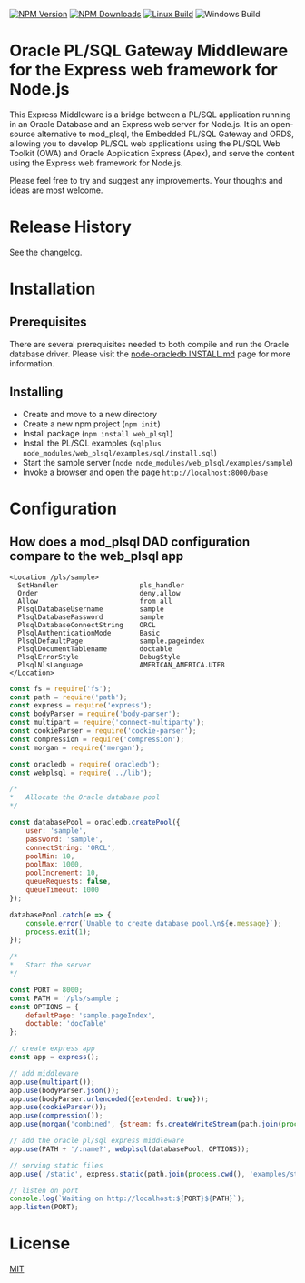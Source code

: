   [![NPM Version][npm-image]][npm-url]
  [![NPM Downloads][downloads-image]][downloads-url]
  [![Linux Build](https://travis-ci.org/doberkofler/web_plsql.svg?branch=master)](https://travis-ci.org/doberkofler/web_plsql)
  ![Windows Build](https://ci.appveyor.com/api/projects/status/github/doberkofler/web_plsql?branch=master&svg=true)
  <!--[![Test Coverage][coveralls-image]][coveralls-url]-->

# Oracle PL/SQL Gateway Middleware for the Express web framework for Node.js
This Express Middleware is a bridge between a PL/SQL application running in an Oracle Database and an Express web server for Node.js.
It is an open-source alternative to mod_plsql, the Embedded PL/SQL Gateway and ORDS,
allowing you to develop PL/SQL web applications using the PL/SQL Web Toolkit (OWA) and Oracle Application Express (Apex),
and serve the content using the Express web framework for Node.js.

Please feel free to try and suggest any improvements. Your thoughts and ideas are most welcome.

# Release History
See the [changelog](https://github.com/doberkofler/web_plsql/blob/master/CHANGELOG.md).

# Installation

## Prerequisites
There are several prerequisites needed to both compile and run the Oracle database driver.
Please visit the [node-oracledb INSTALL.md](https://github.com/oracle/node-oracledb/blob/master/INSTALL.md) page for more information.

## Installing
* Create and move to a new directory
* Create a new npm project (`npm init`)
* Install package (`npm install web_plsql`)
* Install the PL/SQL examples (`sqlplus node_modules/web_plsql/examples/sql/install.sql`)
* Start the sample server (`node node_modules/web_plsql/examples/sample`)
* Invoke a browser and open the page `http://localhost:8000/base`

# Configuration

## How does a mod_plsql DAD configuration compare to the web_plsql app

```
<Location /pls/sample>
  SetHandler                    pls_handler
  Order                         deny,allow
  Allow                         from all
  PlsqlDatabaseUsername         sample
  PlsqlDatabasePassword         sample
  PlsqlDatabaseConnectString    ORCL
  PlsqlAuthenticationMode       Basic
  PlsqlDefaultPage              sample.pageindex
  PlsqlDocumentTablename        doctable
  PlsqlErrorStyle               DebugStyle
  PlsqlNlsLanguage              AMERICAN_AMERICA.UTF8
</Location>
```

```javascript
const fs = require('fs');
const path = require('path');
const express = require('express');
const bodyParser = require('body-parser');
const multipart = require('connect-multiparty');
const cookieParser = require('cookie-parser');
const compression = require('compression');
const morgan = require('morgan');

const oracledb = require('oracledb');
const webplsql = require('../lib');

/*
*	Allocate the Oracle database pool
*/

const databasePool = oracledb.createPool({
	user: 'sample',
	password: 'sample',
	connectString: 'ORCL',
	poolMin: 10,
	poolMax: 1000,
	poolIncrement: 10,
	queueRequests: false,
	queueTimeout: 1000
});

databasePool.catch(e => {
	console.error(`Unable to create database pool.\n${e.message}`);
	process.exit(1);
});

/*
*	Start the server
*/

const PORT = 8000;
const PATH = '/pls/sample';
const OPTIONS = {
	defaultPage: 'sample.pageIndex',
	doctable: 'docTable'
};

// create express app
const app = express();

// add middleware
app.use(multipart());
app.use(bodyParser.json());
app.use(bodyParser.urlencoded({extended: true}));
app.use(cookieParser());
app.use(compression());
app.use(morgan('combined', {stream: fs.createWriteStream(path.join(process.cwd(), 'access.log'), {flags: 'a'})}));

// add the oracle pl/sql express middleware
app.use(PATH + '/:name?', webplsql(databasePool, OPTIONS));

// serving static files
app.use('/static', express.static(path.join(process.cwd(), 'examples/static')));

// listen on port
console.log(`Waiting on http://localhost:${PORT}${PATH}`);
app.listen(PORT);
```

# License

[MIT](LICENSE)


[npm-image]: https://img.shields.io/npm/v/web_plsql.svg
[npm-url]: https://npmjs.org/package/web_plsql

[downloads-image]: https://img.shields.io/npm/dm/web_plsql.svg
[downloads-url]: https://npmjs.org/package/web_plsql

[coveralls-image]: https://coveralls.io/repos/doberkofler/node_plsql/badge.svg
[coveralls-url]: https://coveralls.io/r/doberkofler/node_plsql
